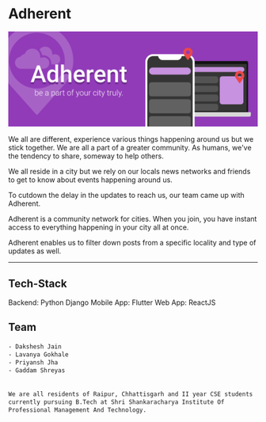# Adherent

![Adherent Header](team-files/adherent-header.png)

We all are different, experience various things happening around us but we stick together. We are all a part of a greater community. As humans, we've the tendency to share, someway to help others.

We all reside in a city but we rely on our locals news networks and friends to get to know about events happening around us.

To cutdown the delay in the updates to reach us, our team came up with Adherent.

Adherent is a community network for cities. When you join, you have instant access to everything happening in your city all at once.

Adherent enables us to filter down posts from a specific locality and type of updates as well.

___

## Tech-Stack

Backend: Python Django
Mobile App: Flutter
Web App: ReactJS


## Team

    - Dakshesh Jain
    - Lavanya Gokhale
    - Priyansh Jha
    - Gaddam Shreyas


    We are all residents of Raipur, Chhattisgarh and II year CSE students currently pursuing B.Tech at Shri Shankaracharya Institute Of Professional Management And Technology.


